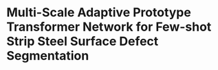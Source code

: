 # Multi-Scale Adaptive Prototype Transformer Network for Few-shot Strip Steel Surface Defect Segmentation
